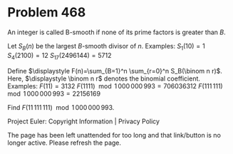 #   Problem 468

   An integer is called B-smooth if none of its prime factors is greater than
   $B$.

   Let $S_B(n)$ be the largest $B$-smooth divisor of $n$.
   Examples:
   $S_1(10)=1$
   $S_4(2100) = 12$
   $S_{17}(2496144) = 5712$

   Define $\displaystyle F(n)=\sum_{B=1}^n \sum_{r=0}^n S_B(\binom n r)$.
   Here, $\displaystyle \binom n r$ denotes the binomial coefficient.
   Examples:
   $F(11) = 3132$
   $F(1111) \mod 1\,000\,000\,993 = 706036312$
   $F(111\,111) \mod 1\,000\,000\,993 = 22156169$

   Find $F(11\,111\,111) \mod 1\,000\,000\,993$.

   Project Euler: Copyright Information | Privacy Policy

   The page has been left unattended for too long and that link/button is no
   longer active. Please refresh the page.
